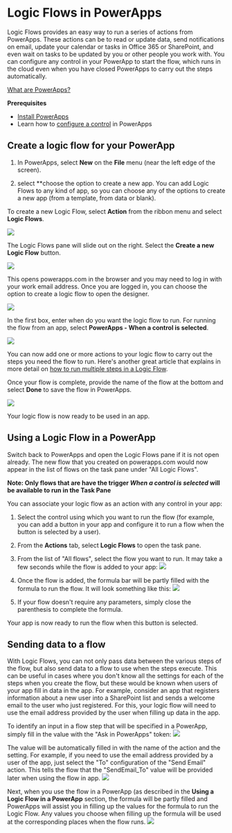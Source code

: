 <properties
	pageTitle="Create Logic Flows | Microsoft PowerApps"
	description="Business User: How to use Logic Flows in PowerApps"
	services=""
	suite="powerapps"
	documentationCenter=""
	authors="prkumarms"
	manager="dwrede"
	editor=""/>

<tags
   ms.service="powerapps"
   ms.devlang="na"
   ms.topic="article"
   ms.tgt_pltfrm="na"
   ms.workload="na"
   ms.date="11/05/2015"
   ms.author="prkumarms"/>

# Logic Flows in PowerApps #

Logic Flows provides an easy way to run a series of actions from PowerApps. These actions can be to read or update data, send notifications on email, update your calendar or tasks in Office 365 or SharePoint, and even wait on tasks to be updated by you or other people you work with. You can configure any control in your PowerApp to start the flow, which runs in the cloud even when you have closed PowerApps to carry out the steps automatically.

[What are PowerApps?](http://aka.ms/pamktg)

**Prerequisites**
- [Install PowerApps](http://aka.ms/installpowerapps)
- Learn how to [configure a control](get-started-test-drive.md#configure-a-control) in PowerApps

## Create a logic flow for your PowerApp ##

1. In PowerApps, select **New** on the **File** menu (near the left edge of the screen).


1. select **choose the option to create a new app. You can add Logic Flows to any kind of app, so you can choose any of the options to create a new app (from a template, from data or blank).

To create a new Logic Flow, select **Action** from the ribbon menu and select **Logic Flows**.

![][1]

The Logic Flows pane will slide out on the right. Select the **Create a new Logic Flow** button.

![][2]

This opens powerapps.com in the browser and you may need to log in with your work email address. Once you are logged in, you can choose the option to create a logic flow to open the  designer.

![][3]

In the first box, enter when do you want the logic flow to run. For running the flow from an app, select **PowerApps - When a control is selected**.

![][4]

You can now add one or more actions to your logic flow to carry out the steps you need the flow to run. Here's another great article that explains in more detail on [how to run multiple steps in a Logic Flow](http://link-to-create-flow-doc.com).

Once your flow is complete, provide the name of the flow at the bottom and select **Done** to save the flow in PowerApps.

![][5]

Your logic flow is now ready to be used in an app.

## Using a Logic Flow in a PowerApp

Switch back to PowerApps and open the Logic Flows pane if it is not open already. The new flow that you created on powerapps.com would now appear in the list of flows on the task pane under "All Logic Flows".

**Note: Only flows that are have the trigger _When a control is selected_ will be available to run in the Task Pane**

You can associate your logic flow as an action with any control in your app:

1. Select the control using which you want to run the flow (for example, you can add a button in your app and configure it to run a flow when the button is selected by a user).

2. From the **Actions** tab, select **Logic Flows** to open the task pane.

3. From the list of "All flows", select the flow you want to run. It may take a few seconds while the flow is added to your app:
![][6]

4. Once the flow is added, the formula bar will be partly filled with the formula to run the flow. It will look something like this:
![][7]

5. If your flow doesn't require any parameters, simply close the parenthesis to complete the formula.

Your app is now ready to run the flow when this button is selected.

## Sending data to a flow
With Logic Flows, you can not only pass data between the various steps of the flow, but also send data to a flow to use when the steps execute. This can be useful in cases where you don't know all the settings for each of the steps when you create the flow, but these would be known when users of your app fill in data in the app.
For example, consider an app that registers information about a new user into a SharePoint list and sends a welcome email to the user who just registered. For this, your logic flow will need to use the email address provided by the user when filling up data in the app.

To identify an input in a flow step that will be specified in a PowerApp, simply fill in the value with the "Ask in PowerApps" token:
![][8]

The value will be automatically filled in with the name of the action and the setting. For example, if you need to use the email address provided by a user of the app, just select the "To" configuration of the "Send Email" action. This tells the flow that the "SendEmail_To" value will be provided later when using the flow in app.
![][9]

Next, when you use the flow in a PowerApp (as described in the **Using a Logic Flow in a PowerApp** section, the formula will be partly filled and PowerApps will assist you in filling up the values for the formula to run the Logic Flow. Any values you choose when filling up the formula will be used at the corresponding places when the flow runs.
![][10]


[1]: ./media/powerapps-using-logic-flows-in-powerapps/LogicFlowsInRibbon.png
[2]: ./media/powerapps-using-logic-flows-in-powerapps/Day0TaskPane.png
[3]: ./media/powerapps-using-logic-flows-in-powerapps/FlowDesigner.png
[4]: ./media/powerapps-using-logic-flows-in-powerapps/ManualTrigger.png
[5]: ./media/powerapps-using-logic-flows-in-powerapps/SaveFlowWhenDone.png
[6]: ./media/powerapps-using-logic-flows-in-powerapps/AddingFlow.png
[7]: ./media/powerapps-using-logic-flows-in-powerapps/FormulaBarPrefilled.png
[8]: ./media/powerapps-using-logic-flows-in-powerapps/AskInPowerAppsParameterBeforeSelection.png
[9]: ./media/powerapps-using-logic-flows-in-powerapps/AskInPowerAppsParameterAfterSelection.png
[10]: ./media/powerapps-using-logic-flows-in-powerapps/FlowFilledIn.png
